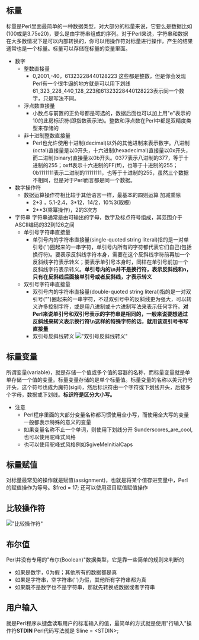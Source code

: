 ## 标量
标量是Perl里面最简单的一种数据类型，对大部分的标量来说，它要么是数据比如(100或是3.75e20)，要么是由字符串组成的序列。对于Perl来说，字符串和数据在大多数情况下是可以内部转换的，你可以用操作符对标量进行操作，产生的结果通常也是一个标量。标量可以存储在标量的变量里面。
* 数字
    * 整数直接量
        * 0,2001,-40，61323228440128223 这些都是整数，但是你会发现Perl有一个很牛逼的地方就是可以用下划线61_323_228_440_128_223和61323228440128223表示同一个数字，只是写法不同。
    * 浮点数直接量
        * 小数点与前置的正负号都是可选的，数据后面也可以加上用"e"表示的10的此房标识符(即指数表示法)。整数和浮点数在Perl中都是双精度类型来存储的
    * 非十进制整数直接量
        * Perl也允许使用十进制(decimal)以外的其他进制来表示数字。八进制(octal)直接量是以0开头，十六进制(hexadecimal)直接量以0x开头，而二进制(binary)直接量以0b开头。0377表示八进制的377，等于十进制的255；oxff表示十六进制的FF(ff)，也等于十进制的255；0b1111111表示二进制的11111111，也等于十进制的255，虽然三个数据不相同，但是对于Perl而言都是同一个数据。
* 数字操作符
    * 数据运算操作符相比较于其他语言一样，最基本的四则运算 加减乘除
        * 2+3 ，5.1-2.4，3*12，14/2，10%3(取模)
        * 2**3(乘幂操作)，2的3次方
* 字符串 字符串通常是由可输出的字母，数字及标点符号组成，其范围介于ASCII编码的32到126之间
    * 单引号字符串直接量
        * 单引号内的字符串直接量(single-quoted string literal)指的是一对单引号('')圈起来的一串字符，单引号内所有的字符都代表它们自己(包括换行符)。要表示反斜线字符本身，需要在这个反斜线字符前再加一个反斜线字符表示转义；要表示单引号本身时，同样在单引号前加一个反斜线字符表示转义。**单引号内的\n并不是换行符，表示反斜线和n，只有在反斜线后面接单引号或者反斜线，才表示转义**
    * 双引号字符串直接量
        * 双引号内的字符串直接量(double-quoted string literal)指的是一对双引号("")圈起来的一串字符，不过双引号中的反斜线更为强大，可以转义许多控制字符，或是用八进制或十六进制写法来表示任何字符。**对Perl来说单引号和双引号表示的字符串是相同的，一般来说要想通过反斜线来转义表示换行符\n这样的特殊字符的话，就用该双引号书写直接量**
        * 双引号反斜线转义
         !["双引号反斜线转义"](https://jingwen-blog.oss-cn-beijing.aliyuncs.com/%E5%8F%8D%E6%96%9C%E7%BA%BF%E8%BD%AC%E4%B9%89.png)
 
## 标量变量
所谓变量(variable)，就是存储一个值或多个值的容器的名称，而标量变量就是单单存储一个值的变量。标量变量存储的是单个标量值。标量变量的名称以美元符号开头，这个符号也成为魔符(sigil)，然后标识符由一个字符或下划线开头，后接多个字母，数据或下划线。**标识符是区分大小写。**
* 注意
    * Perl程序里面的大部分变量名称都习惯使用全小写，而使用全大写的变量一般都表示特殊的意义的变量
    * 如果变量名称不止一个单词，则使用下划线分开 $underscores_are_cool,也可以使用驼峰式风格
    * 也可以使用驼峰式风格例如$giveMeInitialCaps

## 标量赋值 
对标量最常见的操作就是赋值(assignment)，也就是将某个值存进变量中，Perl的赋值操作为等号。$fred = 17; 还可以使用双目赋值赋值操作

## 比较操作符
!["比较操作符"](https://jingwen-blog.oss-cn-beijing.aliyuncs.com/Perl%E6%AF%94%E8%BE%83%E6%93%8D%E4%BD%9C%E7%AC%A6.png)

## 布尔值
Perl并没有专用的"布尔(Boolean)"数据类型，它是靠一些简单的规则来判断的
* 如果是数字，0为假；其他所有的数据都是真
* 如果是字符串，空字符串('')为假，其他所有字符串都为真
* 如果既不是数字也不是字符串，那就先转换成数据或者字符串

## 用户输入
就是Perl程序从键盘读取用户的标准输入的值，最简单的方式就是使用"行输入"操作符**STDIN** 
Perl代码写法就是 \$line = \<STDIN>;






 





